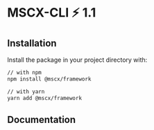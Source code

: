 # MSCX-CLI ⚡ 1.1

## Installation

Install the package in your project directory with:

```sh
// with npm
npm install @mscx/framework

// with yarn
yarn add @mscx/framework
```

## Documentation
